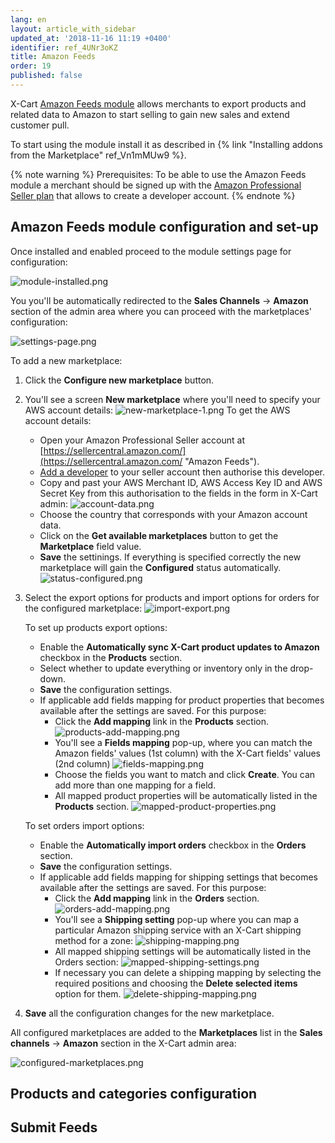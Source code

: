```yaml
---
lang: en
layout: article_with_sidebar
updated_at: '2018-11-16 11:19 +0400'
identifier: ref_4UNr3oKZ
title: Amazon Feeds
order: 19
published: false
---
```

X-Cart [Amazon Feeds module](https://market.x-cart.com/addons/amazon-feeds.html "Amazon Feeds") allows merchants to export products and related data to Amazon to start selling to gain new sales and extend customer pull.

To start using the module install it as described in {% link "Installing addons from the Marketplace" ref_Vn1mMUw9 %}.

{% note warning %}
Prerequisites:
To be able to use the Amazon Feeds module a merchant should be signed up with the [Amazon Professional Seller plan](https://services.amazon.com/selling/pricing.html "Amazon Feeds") that allows to create a developer account. 
{% endnote %}

## Amazon Feeds module configuration and set-up

Once installed and enabled proceed to the module settings page for configuration:

![module-installed.png]({{site.baseurl}}/attachments/ref_4UNr3oKZ/module-installed.png)

You you'll be automatically redirected to the **Sales Channels** -> **Amazon** section of the admin area where you can proceed with the marketplaces' configuration:

![settings-page.png]({{site.baseurl}}/attachments/ref_4UNr3oKZ/settings-page.png)

To add a new marketplace:
1. Click the **Configure new marketplace** button. 
2. You'll see a screen **New marketplace** where you'll need to specify your AWS account details:
   ![new-marketplace-1.png]({{site.baseurl}}/attachments/ref_4UNr3oKZ/new-marketplace-1.png)
   To get the AWS account details:
   * Open your Amazon Professional Seller account at [https://sellercentral.amazon.com/](https://sellercentral.amazon.com/ "Amazon Feeds").
   * [Add a developer](https://docs.developer.amazonservices.com/en_US/dev_guide/DG_Registering.html "Amazon Feeds") to your seller account then authorise this developer.
   * Copy and past your AWS Merchant ID, AWS Access Key ID and AWS Secret Key from this authorisation to the fields in the form in X-Cart admin:
     ![account-data.png]({{site.baseurl}}/attachments/ref_4UNr3oKZ/account-data.png)
   * Choose the country that corresponds with your Amazon account data.
   * Click on the **Get available marketplaces** button to get the **Marketplace** field value.
   * **Save** the settinings. If everything is specified correctly the new marketplace will gain the **Configured** status automatically. 
     ![status-configured.png]({{site.baseurl}}/attachments/ref_4UNr3oKZ/status-configured.png)
3. Select the export options for products and import options for orders for the configured marketplace:
   ![import-export.png]({{site.baseurl}}/attachments/ref_4UNr3oKZ/import-export.png)
   
   To set up products export options:
     * Enable the **Automatically sync X-Cart product updates to Amazon** checkbox in the **Products** section. 
     * Select whether to update everything or inventory only in the drop-down.
     * **Save** the configuration settings.
     * If applicable add fields mapping for product properties that becomes available after the settings are saved. For this purpose: 
       * Click the **Add mapping** link in the **Products** section. 
         ![products-add-mapping.png]({{site.baseurl}}/attachments/ref_4UNr3oKZ/products-add-mapping.png)
       * You'll see a **Fields mapping** pop-up, where you can match the Amazon fields' values (1st column) with the X-Cart fields' values (2nd column)
         ![fields-mapping.png]({{site.baseurl}}/attachments/ref_4UNr3oKZ/fields-mapping.png)
       * Choose the fields you want to match and click **Create**. You can add more than one mapping for a field.
       * All mapped product properties will be automatically listed in the **Products** section.
         ![mapped-product-properties.png]({{site.baseurl}}/attachments/ref_4UNr3oKZ/mapped-product-properties.png)
   
   To set orders import options:
     * Enable the **Automatically import orders** checkbox in the **Orders** section.
     * **Save** the configuration settings.
     * If applicable add fields mapping for shipping settings that becomes available after the settings are saved. For this purpose:
       * Click the **Add mapping** link in the **Orders** section.
         ![orders-add-mapping.png]({{site.baseurl}}/attachments/ref_4UNr3oKZ/orders-add-mapping.png)
       * You'll see a **Shipping setting** pop-up where you can map a particular Amazon shipping service with an X-Cart shipping method for a zone:
         ![shipping-mapping.png]({{site.baseurl}}/attachments/ref_4UNr3oKZ/shipping-mapping.png)
       * All mapped shipping settings will be automatically listed in the Orders section:
         ![mapped-shipping-settings.png]({{site.baseurl}}/attachments/ref_4UNr3oKZ/mapped-shipping-settings.png)
       * If necessary you can delete a shipping mapping by selecting the required positions and choosing the **Delete selected items** option for them.
         ![delete-shipping-mapping.png]({{site.baseurl}}/attachments/ref_4UNr3oKZ/delete-shipping-mapping.png)

4. **Save** all the configuration changes for the new marketplace.

All configured marketplaces are added to the **Marketplaces** list in the **Sales channels** -> **Amazon** section in the X-Cart admin area:

![configured-marketplaces.png]({{site.baseurl}}/attachments/ref_4UNr3oKZ/configured-marketplaces.png)


## Products and categories configuration
## Submit Feeds


